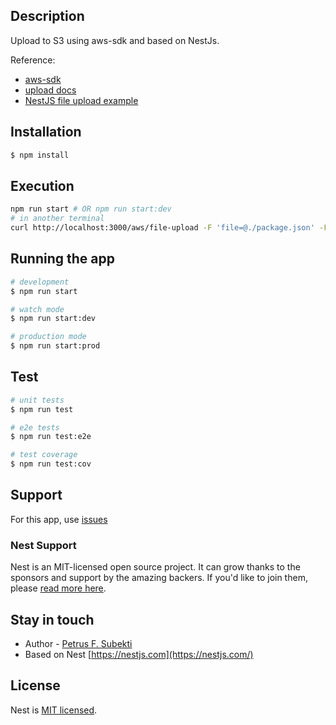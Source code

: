 ## Description

Upload to S3 using aws-sdk and based on NestJs.

Reference:
- [aws-sdk](https://www.npmjs.com/package/aws-sdk)
- [upload docs](https://docs.aws.amazon.com/sdk-for-javascript/v2/developer-guide/s3-example-creating-buckets.html)
- [NestJS file upload example](https://docs.nestjs.com/techniques/file-upload)


## Installation

```bash
$ npm install
```


## Execution
```bash
npm run start # OR npm run start:dev
# in another terminal
curl http://localhost:3000/aws/file-upload -F 'file=@./package.json' -F 'name=test'
```

## Running the app

```bash
# development
$ npm run start

# watch mode
$ npm run start:dev

# production mode
$ npm run start:prod
```

## Test

```bash
# unit tests
$ npm run test

# e2e tests
$ npm run test:e2e

# test coverage
$ npm run test:cov
```

## Support

For this app, use [issues](https://github.com/petrind/S3-nestjs-upload/issues)

### Nest Support
Nest is an MIT-licensed open source project. It can grow thanks to the sponsors and support by the amazing backers. If you'd like to join them, please [read more here](https://docs.nestjs.com/support).

## Stay in touch

- Author - [Petrus F. Subekti](https://github.com/petrind)
- Based on Nest [https://nestjs.com](https://nestjs.com/)

## License

Nest is [MIT licensed](LICENSE).
